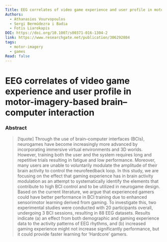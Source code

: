 ```yaml
---
Title: EEG correlates of video game experience and user profile in motor-imagery-based brain–computer interaction
Authors:
  - Athanasios Vourvopoulos
  - Sergi Bermúdezra i Badia
  - Fotis Liarokapis
DOI: https://doi.org/10.1007/s00371-016-1304-2
link: https://www.researchgate.net/publication/306292804
tags:
  - motor-imagery
  - games
Read: false
---
```


# EEG correlates of video game experience and user profile in motor-imagery-based brain–computer interaction

### Abstract
>[!quote] Through the use of brain–computer interfaces (BCIs), neurogames have become increasingly more advanced by incorporating immersive virtual environments and 3D worlds. However, training both the user and the system requires long and repetitive trials resulting in fatigue and low performance. Moreover, many users are unable to voluntarily modulate the amplitude of their brain activity to control the neurofeedback loop. In this study, we are focusing on the effect that gaming experience has in brain activity modulation as an attempt to systematically identify the elements that contribute to high BCI control and to be utilized in neurogame design. Based on the current literature, we argue that experienced gamers could have better performance in BCI training due to enhanced sensorimotor learning derived from gaming. To investigate this, two experimental studies were conducted with 20 participants overall, undergoing 3 BCI sessions, resulting in 88 EEG datasets. Results indicate (a) an effect from both demographic and gaming experience data to the activity patterns of EEG rhythms, and (b) increased gaming experience might not increase significantly performance, but it could provide faster learning for ‘Hardcore’ gamers.

